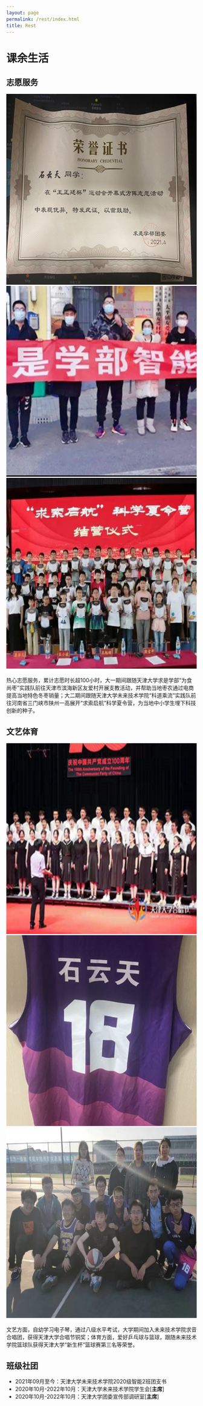 ```yaml
---
layout: page
permalink: /rest/index.html
title: Rest
---
```


# 课余生活

## 志愿服务

<div class="third">
<img src="https://github.com/YuntianShi/YuntianShi.github.io/blob/main/images/zy1.png">
<img src="https://github.com/YuntianShi/YuntianShi.github.io/blob/main/images/zy2.png">
<img src="https://github.com/YuntianShi/YuntianShi.github.io/blob/main/images/zy3.jpg">
</div>
<br>热心志愿服务，累计志愿时长超100小时，大一期间跟随天津大学求是学部“为食尚枣”实践队前往天津市滨海新区友爱村开展支教活动，并帮助当地枣农通过电商提高当地特色冬枣销量；大二期间跟随天津大学未来技术学院“科道乘流”实践队前往河南省三门峡市陕州一高展开“求索启航”科学夏令营，为当地中小学生埋下科技创新的种子。


## 文艺体育

<div class="third">
<img src="https://github.com/YuntianShi/YuntianShi.github.io/blob/main/images/wt1.png">
<img src="https://github.com/YuntianShi/YuntianShi.github.io/blob/main/images/wt2.jpg">
<img src="https://github.com/YuntianShi/YuntianShi.github.io/blob/main/images/wt3.jpg">
</div>
<br>文艺方面，自幼学习电子琴，通过八级水平考试，大学期间加入未来技术学院求音合唱团，获得天津大学合唱节铜奖；体育方面，爱好乒乓球与篮球，跟随未来技术学院篮球队获得天津大学“新生杯”篮球赛第三名等荣誉。

## 班级社团

- 2021年09月至今：天津大学未来技术学院2020级智能2班团支书
- 2020年10月-2022年10月：天津大学未来技术学院学生会[**主席**]
- 2020年10月-2022年10月：天津大学团委宣传部调研室[**主席**]

